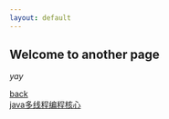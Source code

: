 ```yaml
---
layout: default
---
```


## Welcome to another page

_yay_

[back](./)  
[java多线程编程核心](./JavaThreadCore.html)